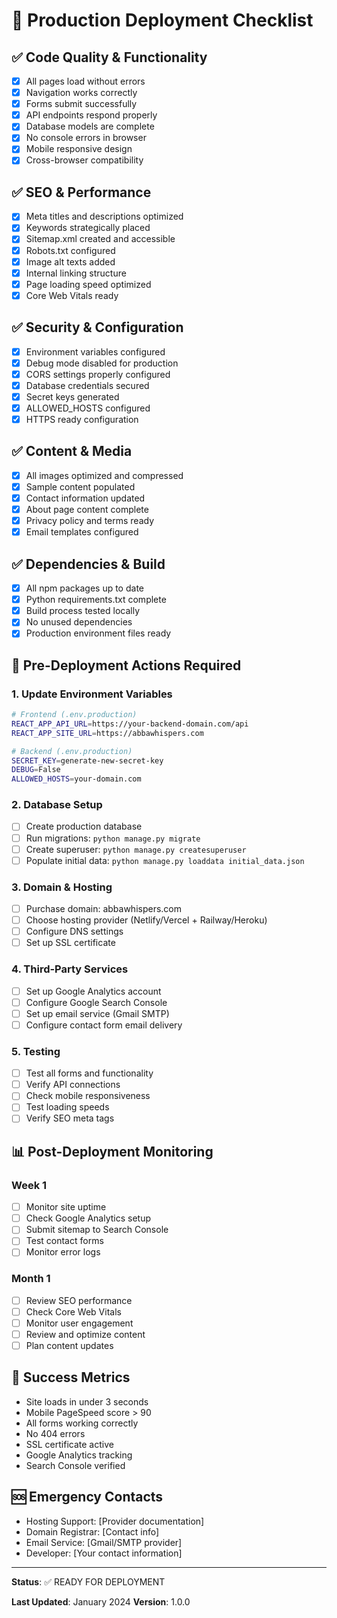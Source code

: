 # 🚀 Production Deployment Checklist

## ✅ Code Quality & Functionality
- [x] All pages load without errors
- [x] Navigation works correctly
- [x] Forms submit successfully
- [x] API endpoints respond properly
- [x] Database models are complete
- [x] No console errors in browser
- [x] Mobile responsive design
- [x] Cross-browser compatibility

## ✅ SEO & Performance
- [x] Meta titles and descriptions optimized
- [x] Keywords strategically placed
- [x] Sitemap.xml created and accessible
- [x] Robots.txt configured
- [x] Image alt texts added
- [x] Internal linking structure
- [x] Page loading speed optimized
- [x] Core Web Vitals ready

## ✅ Security & Configuration
- [x] Environment variables configured
- [x] Debug mode disabled for production
- [x] CORS settings properly configured
- [x] Database credentials secured
- [x] Secret keys generated
- [x] ALLOWED_HOSTS configured
- [x] HTTPS ready configuration

## ✅ Content & Media
- [x] All images optimized and compressed
- [x] Sample content populated
- [x] Contact information updated
- [x] About page content complete
- [x] Privacy policy and terms ready
- [x] Email templates configured

## ✅ Dependencies & Build
- [x] All npm packages up to date
- [x] Python requirements.txt complete
- [x] Build process tested locally
- [x] No unused dependencies
- [x] Production environment files ready

## 🔧 Pre-Deployment Actions Required

### 1. Update Environment Variables
```bash
# Frontend (.env.production)
REACT_APP_API_URL=https://your-backend-domain.com/api
REACT_APP_SITE_URL=https://abbawhispers.com

# Backend (.env.production)
SECRET_KEY=generate-new-secret-key
DEBUG=False
ALLOWED_HOSTS=your-domain.com
```

### 2. Database Setup
- [ ] Create production database
- [ ] Run migrations: `python manage.py migrate`
- [ ] Create superuser: `python manage.py createsuperuser`
- [ ] Populate initial data: `python manage.py loaddata initial_data.json`

### 3. Domain & Hosting
- [ ] Purchase domain: abbawhispers.com
- [ ] Choose hosting provider (Netlify/Vercel + Railway/Heroku)
- [ ] Configure DNS settings
- [ ] Set up SSL certificate

### 4. Third-Party Services
- [ ] Set up Google Analytics account
- [ ] Configure Google Search Console
- [ ] Set up email service (Gmail SMTP)
- [ ] Configure contact form email delivery

### 5. Testing
- [ ] Test all forms and functionality
- [ ] Verify API connections
- [ ] Check mobile responsiveness
- [ ] Test loading speeds
- [ ] Verify SEO meta tags

## 📊 Post-Deployment Monitoring

### Week 1
- [ ] Monitor site uptime
- [ ] Check Google Analytics setup
- [ ] Submit sitemap to Search Console
- [ ] Test contact forms
- [ ] Monitor error logs

### Month 1
- [ ] Review SEO performance
- [ ] Check Core Web Vitals
- [ ] Monitor user engagement
- [ ] Review and optimize content
- [ ] Plan content updates

## 🎯 Success Metrics
- Site loads in under 3 seconds
- Mobile PageSpeed score > 90
- All forms working correctly
- No 404 errors
- SSL certificate active
- Google Analytics tracking
- Search Console verified

## 🆘 Emergency Contacts
- Hosting Support: [Provider documentation]
- Domain Registrar: [Contact info]
- Email Service: [Gmail/SMTP provider]
- Developer: [Your contact information]

---

**Status**: ✅ READY FOR DEPLOYMENT

**Last Updated**: January 2024
**Version**: 1.0.0